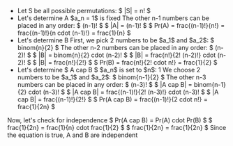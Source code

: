 <ul>
<li> Let S be all possible permutations: $ |S| = n! $
	<li> Let's determine A 
	      $a_n = 1$ is fixed 
The other n-1 numbers can be placed in any order: $ (n-1)! $ 
$ |A| = (n-1)! $ 
$ Pr(A) = frac{(n-1)!}{n!} = frac{(n-1)!}{n cdot (n-1)!} = frac{1}{n} $
	<li> Let's determine B 
	      First, we pick 2 numbers to be $a_1$ and $a_2$: $ binom{n}{2} $ 
The other n-2 numbers can be placed in any order: $ (n-2)! $ 
$ |B| = binom{n}{2} cdot (n-2)! $ 
$ |B| = frac{n!}{2! (n-2)!} cdot (n-2)! $ 
$ |B| = frac{n!}{2!} $ 
$ Pr(B) = frac{n!}{2! cdot n!} = frac{1}{2} $
	<li> Let's determine $ A cap B $ 
	      $a_n$ is set to $n$: 1 
We choose 2 numbers to be $a_1$ and $a_2$: $ binom{n-1}{2} $ 
The other n-3 numbers can be placed in any order: $ (n-3)! $ 
$ |A cap B| = binom{n-1}{2} cdot (n-3)! $ 
$ |A cap B| = frac{(n-1)!}{2! (n-3)!} cdot (n-3)! $ 
$ |A cap B| = frac{(n-1)!}{2!} $ 
$ Pr(A cap B) = frac{(n-1)!}{2 cdot n!} = frac{1}{2n} $
</ul>
Now, let's check for independence 
$ Pr(A cap B) = Pr(A) cdot Pr(B) $ 
$ frac{1}{2n} = frac{1}{n} cdot frac{1}{2} $ 
$ frac{1}{2n} = frac{1}{2n} $ 
Since the equation is true, A and B are independent

